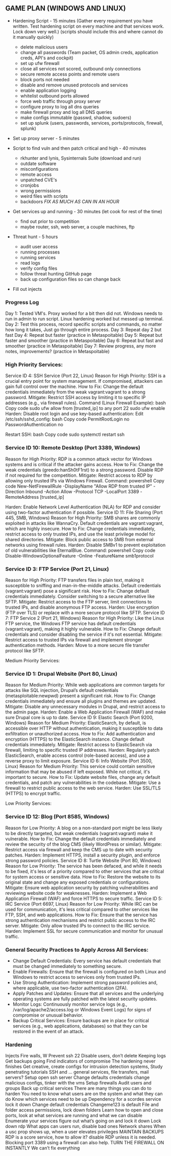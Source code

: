 ## GAME PLAN (WINDOWS AND LINUX)

- Hardening Script - 15 minutes (Gather every requirement you have written. Test hardening script on every machine and that services work. Lock down very well.)
(scripts should include this and where cannot do it manually quickly)
  - delete malicious users
  - change all passwords (Team packet, OS admin creds, application creds, API's and cockpit)
  - set up ufw firewall
  - close all services not scored, outbound only connections
  - secure remote access points and remote users
  - block ports not needed
  - disable and remove unused protocols and services
  - enable application logging
  - whitelist outbound ports allowed
  - force web traffic through proxy server
  - configure proxy to log all dns queries
  - make firewall proxy and log all DNS queries
  - make configs immutable (passwd, shadow, sudoers)
  - set up splunk
  (users, passwords, services, ports/protocols, firewall, splunk)

- Set up proxy server - 5 minutes

- Script to find vuln and then patch critical and high - 40 minutes 
  - rkhunter and lynis, Sysinternals Suite (download and run)
  - outdate software
  - misconfigurations
  - remote access
  - unpatched CVE's
  - cronjobs
  - wrong permissions
  - weird files with scripts
  - backdoors
  *FIX AS MUCH AS CAN IN AN HOUR*

- Get services up and running - 30 minutes (let cook for rest of the time)
  - find out prior to competition
  - maybe router, ssh, web server, a couple machines, ftp

- Threat hunt - 5 hours
  - audit user access
  - running processes
  - running services
  - read logs
  - verify config files
  - follow threat hunting GitHub page
  - back up configuration files so can change back

- Fill out injects 

### Progress Log
Day 1: Tested VM's. Proxy worked for a bit then did not. Windows needs to run in admin to run script. Linux hardening worked but messed up terminal. 
Day 2: Test this process, record specific scripts and commands, no matter how long it takes, Just go through entire process. 
Day 3: Repeat day 2 but fast
Day 4: Repeat but faster (practice in Metaspoitable)
Day 5: Repeat but faster and smoother (practice in Metaspoitable)
Day 6: Repeat but fast and smoother (practice in Metaspoitable)
Day 7: Review progress, any more notes, improvements? (practice in Metaspoitable)

### High Priority Services:
Service ID 4: SSH Service (Port 22, Linux)
Reason for High Priority: SSH is a crucial entry point for system management. If compromised, attackers can gain full control over the machine.
How to Fix: Change the default credentials immediately from the weak vagrant:vagrant to a strong password.
Mitigate: Restrict SSH access by limiting it to specific IP addresses (e.g., via firewall rules).
Command (Linux Firewall Example):
bash
Copy code
sudo ufw allow from [trusted_ip] to any port 22
sudo ufw enable
Harden: Disable root login and use key-based authentication:
Edit /etc/ssh/sshd_config:
bash
Copy code
PermitRootLogin no
PasswordAuthentication no

Restart SSH:
bash
Copy code
sudo systemctl restart ssh

### Service ID 10: Remote Desktop (Port 3389, Windows)
Reason for High Priority: RDP is a common attack vector for Windows systems and is critical if the attacker gains access.
How to Fix: Change the weak credentials (greedo:hanSh0tF1rst) to a strong password. Disable RDP if not required for the competition.
Mitigate: Restrict access to RDP by allowing only trusted IPs via Windows Firewall.
Command:
powershell
Copy code
New-NetFirewallRule -DisplayName "Allow RDP from trusted IP" -Direction Inbound -Action Allow -Protocol TCP -LocalPort 3389 -RemoteAddress [trusted_ip]


Harden: Enable Network Level Authentication (NLA) for RDP and consider using two-factor authentication if possible.
Service ID 11: File Sharing (Port 445, SMB, Windows)
Reason for High Priority: SMB shares are commonly exploited in attacks like WannaCry. Default credentials are vagrant:vagrant, which are highly insecure.
How to Fix: Change credentials immediately, restrict access to only trusted IPs, and use the least privilege model for shared directories.
Mitigate: Block public access to SMB from external networks using firewall rules.
Harden: Disable SMBv1 to prevent exploitation of old vulnerabilities like EternalBlue.
Command:
powershell
Copy code
Disable-WindowsOptionalFeature -Online -FeatureName smb1protocol

### Service ID 3: FTP Service (Port 21, Linux)
Reason for High Priority: FTP transfers files in plain text, making it susceptible to sniffing and man-in-the-middle attacks. Default credentials (vagrant:vagrant) pose a significant risk.
How to Fix: Change default credentials immediately. Consider switching to a secure alternative like SFTP.
Mitigate: Restrict access to the FTP server, limit connections to trusted IPs, and disable anonymous FTP access.
Harden: Use encryption (FTP over TLS) or replace with a more secure protocol like SFTP.
Service ID 7: FTP Service 2 (Port 21, Windows)
Reason for High Priority: Like the Linux FTP service, the Windows FTP service has default credentials (vagrant:vagrant), making it highly vulnerable.
How to Fix: Change default credentials and consider disabling the service if it's not essential.
Mitigate: Restrict access to trusted IPs via firewall and implement stronger authentication methods.
Harden: Move to a more secure file transfer protocol like SFTP.

Medium Priority Services:
### Service ID 1: Drupal Website (Port 80, Linux)
Reason for Medium Priority: While web applications are common targets for attacks like SQL injection, Drupal’s default credentials (metasploitable:newpwd) present a significant risk.
How to Fix: Change credentials immediately and ensure all plugins and themes are updated.
Mitigate: Disable any unnecessary modules in Drupal, and restrict access to the admin page.
Harden: Enable a Web Application Firewall (WAF) and make sure Drupal core is up to date.
Service ID 9: Elastic Search (Port 9200, Windows)
Reason for Medium Priority: ElasticSearch, by default, is accessible over HTTP without authentication, making it susceptible to data exfiltration or unauthorized access.
How to Fix: Add authentication and encryption (HTTPS) to the ElasticSearch instance. Change default credentials immediately.
Mitigate: Restrict access to ElasticSearch via firewall, limiting to specific trusted IP addresses.
Harden: Regularly patch ElasticSearch, enable access control (role-based access), and use a reverse proxy to limit exposure.
Service ID 6: Info Website (Port 3500, Linux)
Reason for Medium Priority: This service could contain sensitive information that may be abused if left exposed. While not critical, it's important to secure.
How to Fix: Update website files, change any default credentials, and patch any vulnerabilities in the codebase.
Mitigate: Use a firewall to restrict public access to the web service.
Harden: Use SSL/TLS (HTTPS) to encrypt traffic.

Low Priority Services:
### Service ID 12: Blog (Port 8585, Windows)
Reason for Low Priority: A blog on a non-standard port might be less likely to be directly targeted, but weak credentials (vagrant:vagrant) make it vulnerable.
How to Fix: Change the default credentials immediately and review the security of the blog CMS (likely WordPress or similar).
Mitigate: Restrict access via firewall and keep the CMS up to date with security patches.
Harden: Implement HTTPS, install a security plugin, and enforce strong password policies.
Service ID 8: Turtle Website (Port 80, Windows)
Reason for Low Priority: The service has been defaced, and while it needs to be fixed, it's less of a priority compared to other services that are critical for system access or sensitive data.
How to Fix: Restore the website to its original state and change any exposed credentials or configurations.
Mitigate: Ensure web application security by patching vulnerabilities and reviewing website code for weaknesses.
Harden: Implement a Web Application Firewall (WAF) and force HTTPS to secure traffic.
Service ID 5: IRC Service (Port 6697, Linux)
Reason for Low Priority: While IRC can be used for communication, it's less critical compared to other services like FTP, SSH, and web applications.
How to Fix: Ensure that the service has strong authentication mechanisms and restrict public access to the IRC server.
Mitigate: Only allow trusted IPs to connect to the IRC service.
Harden: Implement SSL for secure communication and monitor for unusual traffic.

### General Security Practices to Apply Across All Services:
- Change Default Credentials: Every service has default credentials that must be changed immediately to something secure.
- Enable Firewalls: Ensure that the firewall is configured on both Linux and Windows to restrict access to services only from trusted IPs.
- Use Strong Authentication: Implement strong password policies and, where applicable, use two-factor authentication (2FA).
- Apply Patches and Updates: Ensure that all services and the underlying operating systems are fully patched with the latest security updates.
- Monitor Logs: Continuously monitor service logs (e.g., /var/log/apache2/access.log or Windows Event Logs) for signs of compromise or unusual behavior.
- Backup Critical Services: Ensure backups are in place for critical services (e.g., web applications, databases) so that they can be restored in the event of an attack.

### Hardening

Injects
Fire walls, W
Prevent ssh 22
Disable users, don’t delete
Keeping logs
Get backups going
Find indicators of compromise
The hardening never finishes
Get creative, create configs for intrusion detection systems, 
Study penetrating tutorials
SSH and … general services, file transfers, mail servers?
Setup open ssh server
Change defaults credentials change malicious configs, tinker with the vms 
Setup firewalls
Audit users and groups
Back up critical services
There are many things you can do to harden
You need to know what users are on the system and what they can do
Know which services need to be up
Dependency for a scordes service lock it down
Change default credentials
Changeme123 is default
File and folder access permissions, lock down folders 
Learn how to open and close ports, look at what services are running and what we can disable
Enumerate your services figure out what’s going on and lock it down
Lock down rdp
What apps can users run, disable bad ones
Network shares
When a usc prop shows up, when a user elevates privileges
MAINTAIN BACKUPS
RDP is a score service, how to allow it?
disable RDP unless it is needed. Blocking port 3389 using a firewall can also help.
TURN THE FIREWALL ON INSTANTLY
We can’t fix everything
